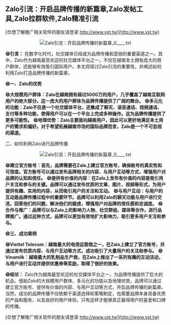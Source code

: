 ## **Zalo引流：开启品牌传播的新篇章,Zalo发帖工具,Zalo拉群软件,Zalo精准引流**

[😍想了解推广相关软件的朋友请登录 http://www.vst.tw](http://www.vst.tw)

 <center><img src="https://vst.tw/MP4/tuiguang/png/0.png" alt="Zalo引流：开启品牌传播的新篇章_0____.txt"></center>

**😄引言：**
在数字化时代，社交媒体已经成为品牌传播和营销的重要渠道之一。其中，Zalo作为越南最受欢迎的社交媒体平台之一，不仅在越南本土拥有庞大的用户群体，还能够有效吸引国际用户。本文将探讨Zalo引流的重要性，并阐述如何利用Zalo打造品牌传播的新篇章。

**😄一、Zalo的优势**

**😄大规模用户群体：Zalo在越南拥有超过5000万的用户，几乎覆盖了越南互联网用户的绝大部分。这一庞大的用户群体为品牌传播提供了广阔的舞台。**
**😄多元化的功能：Zalo不仅是一个社交媒体平台，还集成了聊天、语音通话、视频通话、支付等多种功能，使得用户可以在一个平台上完成多种操作。这为品牌传播提供了更多可能性。**
**😄地理优势：Zalo主要面向越南用户，因此可以更好地满足本土用户的需求和偏好。对于希望拓展越南市场的国际品牌而言，Zalo是一个不可忽视的渠道。**

二、如何利用Zalo进行品牌传播

 <center><img src="https://vst.tw/MP4/tuiguang/png/4.png" alt="Zalo引流：开启品牌传播的新篇章_0____.txt"></center>

**😄建立官方账号：首先，品牌需要在Zalo上建立官方账号，确保账号的真实性和可信度。官方账号可以通过发布品牌相关的内容、与用户互动等方式，增强用户对品牌的认知和信任。**
**😄提供有价值的内容：在Zalo上发布有价值的内容是吸引用户关注和参与的关键。品牌可以通过发布优质的文章、图片、视频等形式，为用户提供有趣、实用的内容，从而吸引用户的关注和互动。**
**😄与用户互动：与用户的互动是品牌传播过程中的重要环节。品牌可以利用Zalo的聊天功能与用户进行交流，回答他们的问题，解决他们的疑虑，增强用户对品牌的信任感和忠诚度。**
**😄合作与推广：品牌可以与Zalo上的影响力人物、社交群组、媒体等合作，进行品牌推广。通过这种方式，品牌可以更加有效地扩大影响力，吸引更多用户关注和参与。**

**😄三、成功案例**

**😄Viettel Telecom：越南最大的电信运营商之一，在Zalo上建立了官方账号，并通过发布优质内容、与用户互动等方式，成功吸引了大量用户的关注和参与。**
**😄Vinamilk：越南最大的乳制品生产商，在Zalo上推出了一系列有趣的互动活动，与用户进行互动并提供优惠券等奖励，取得了很好的效果。**

**😄结论：**
Zalo作为越南最受欢迎的社交媒体平台之一，为品牌传播提供了巨大的机会。借助Zalo的大规模用户群体、多元化的功能以及地理优势，品牌可以通过建立官方账号、提供有价值的内容、与用户互动等方式，开启品牌传播的新篇章。当然，成功的品牌传播不仅依赖于渠道选择和策略制定，也需要品牌本身具备优质的产品和服务，以及良好的用户体验，只有这样才能够真正赢得用户的喜爱和口碑的传播。

[😍想了解推广相关软件的朋友请登录 http://www.vst.tw](http://www.vst.tw)



